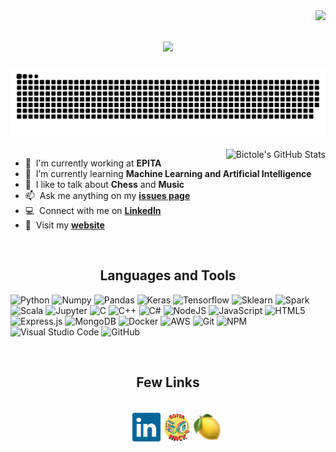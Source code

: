 <img align="right" src="https://visitor-badge.laobi.icu/badge?page_id=bictole.bictole">

<h1 align="center">
  <a href="https://git.io/typing-svg">
    <img src="https://readme-typing-svg.herokuapp.com?size=25&duration=3000&color=9BE9A8&lines=Hello+there!+%F0%9F%91%8B;I+am+Victor.;Feel+free+to+look+around+!">
  </a>
</h1>

<div align="center">
  <a href="https://www.victorsimonin.fr/">
  <img  src="https://github.com/Bictole/Bictole/blob/main/resources/snake_grid.svg"
       alt="snake" /></a>
</div>

<br>


<a href="https://github.com/Bictole">
  <img  alt="Bictole's GitHub Stats" src="https://awesome-github-stats.azurewebsites.net/user-stats/Bictole?cardType=github&theme=github-dark" align="right" />
</a>

- :office: &nbsp;I'm currently working at **EPITA**
- :seedling: &nbsp;I’m currently learning **Machine Learning and Artificial Intelligence**
- :speech_balloon: &nbsp;I like to talk about **Chess** and **Music**
- :mailbox: &nbsp;Ask me anything on my **[issues page]**
- :computer: &nbsp;Connect with me on **[LinkedIn]**
- :apple: &nbsp;Visit my **[website]**

<br>

<h2 align="center">Languages and Tools</h2>

![Python](https://img.shields.io/badge/python-%2314354C.svg?style=for-the-badge&logo=python&logoColor=white)
![Numpy](https://img.shields.io/badge/-NUMPY-red?style=for-the-badge&logo=numpy)
![Pandas](https://img.shields.io/badge/-PANDAS-yellow?style=for-the-badge&logo=pandas)
![Keras](https://img.shields.io/badge/-KERAS-blue?style=for-the-badge&logo=keras)
![Tensorflow](https://img.shields.io/badge/-TENSORFLOW-lightgrey?style=for-the-badge&logo=tensorflow)
![Sklearn](https://img.shields.io/badge/-SKLEARN-yellowgreen?style=for-the-badge&logo=scikit-learn)
![Spark](https://img.shields.io/badge/-SPARK-violet?style=for-the-badge&logo=apachespark)
![Scala](https://img.shields.io/badge/-SCALA-critical?style=for-the-badge&logo=scala)
![Jupyter](https://img.shields.io/badge/-JUPYTER-white?style=for-the-badge&logo=jupyter)
![C](https://img.shields.io/badge/-C-important?style=for-the-badge&logo=c)
![C++](https://img.shields.io/badge/-C%2B%2B-9cf?style=for-the-badge&logo=cplusplus)
![C#](https://img.shields.io/badge/c%23-%23239120.svg?style=for-the-badge&logo=c-sharp&logoColor=white)
![NodeJS](https://img.shields.io/badge/node.js-%2343853D.svg?style=for-the-badge&logo=node.js&logoColor=white)
![JavaScript](https://img.shields.io/badge/javascript-%23323330.svg?style=for-the-badge&logo=javascript&logoColor=%23F7DF1E)
![HTML5](https://img.shields.io/badge/html5-%23E34F26.svg?style=for-the-badge&logo=html5&logoColor=white)
![Express.js](https://img.shields.io/badge/express.js-%23404d59.svg?style=for-the-badge&logo=express&logoColor=%2361DAFB)
![MongoDB](https://img.shields.io/badge/MongoDB-%234ea94b.svg?style=for-the-badge&logo=mongodb&logoColor=white)
![Docker](https://img.shields.io/badge/docker-%230db7ed.svg?style=for-the-badge&logo=docker&logoColor=white)
![AWS](https://img.shields.io/badge/AWS-%23FF9900.svg?style=for-the-badge&logo=amazon-aws&logoColor=white)
![Git](https://img.shields.io/badge/git-%23F05033.svg?style=for-the-badge&logo=git&logoColor=white)
![NPM](https://img.shields.io/badge/NPM-%23000000.svg?style=for-the-badge&logo=npm&logoColor=white)
![Visual Studio Code](https://img.shields.io/badge/VisualStudioCode-0078d7.svg?style=for-the-badge&logo=visual-studio-code&logoColor=white)
![GitHub](https://img.shields.io/badge/github-%23121011.svg?style=for-the-badge&logo=github&logoColor=white)

<br>

<h2 align="center">Few Links</h2>

<h5 align="center">
  <code>
    <a href="https://www.linkedin.com/in/victor-simonin/" title="LinkedIn Profile"><img width="45" src="images/linkedin.svg"></a></code>
  <code><a href="https://www.gottagohack.fr/" title="GottaGoHack"><img width="45" src="images/Gotta_Go_Hack_Logo.png"></a></code>
  <code><a href="https://citron.io/" title="Citron"><img width="45" src="images/citron.png"></a></code>
</h5>


[issues page]: https://github.com/Bictole/Bictole/issues "Bictole/issues"
[linkedin]: https://www.linkedin.com/in/victor-simonin/ "Victor Simonin LinkedIn"
[website]: https://www.victorsimonin.fr "Victor Simonin Website"
[email]: victor.simonin@epita.fr "Victor Simonin email"

